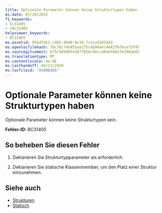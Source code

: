 ```yaml
---
title: Optionale Parameter können keine Strukturtypen haben
ms.date: 07/20/2015
f1_keywords:
- bc31405
- vbc31405
helpviewer_keywords:
- BC31405
ms.assetid: 95bdf451-c9b5-4b00-9c38-7c1cad103d43
ms.openlocfilehash: 70c7bc74b455aa175c4b964ec4e42fbf6ce73f47
ms.sourcegitcommit: bf5c5850654187705bc94cc40ebfb62fe346ab02
ms.translationtype: MT
ms.contentlocale: de-DE
ms.lasthandoff: 09/23/2020
ms.locfileid: "91096265"
---
```

# <a name="optional-parameters-cannot-have-structure-types"></a>Optionale Parameter können keine Strukturtypen haben

Optionale Parameter können keine Strukturtypen sein.  
  
 **Fehler-ID:** BC31405  
  
## <a name="to-correct-this-error"></a>So beheben Sie diesen Fehler  
  
1. Deklarieren Sie Strukturtypparameter als erforderlich.  
  
2. Deklarieren Sie statische Klassenmember, um den Platz einer Struktur einzunehmen.  
  
## <a name="see-also"></a>Siehe auch

- [Strukturen](../programming-guide/language-features/data-types/structures.md)
- [Statisch](../language-reference/modifiers/static.md)
